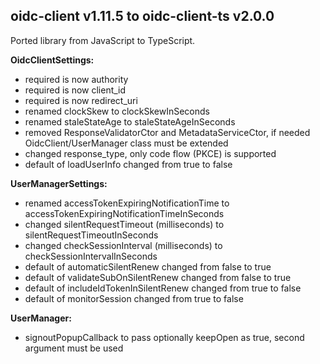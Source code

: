 
## oidc-client v1.11.5 to oidc-client-ts v2.0.0

Ported library from JavaScript to TypeScript.

**OidcClientSettings:**
- required is now authority
- required is now client_id
- required is now redirect_uri
- renamed clockSkew to clockSkewInSeconds
- renamed staleStateAge to staleStateAgeInSeconds
- removed ResponseValidatorCtor and MetadataServiceCtor, if needed OidcClient/UserManager class must be extended
- changed response_type, only code flow (PKCE) is supported
- default of loadUserInfo changed from true to false

**UserManagerSettings:**
- renamed accessTokenExpiringNotificationTime to accessTokenExpiringNotificationTimeInSeconds
- changed silentRequestTimeout (milliseconds) to silentRequestTimeoutInSeconds
- changed checkSessionInterval (milliseconds) to checkSessionIntervalInSeconds
- default of automaticSilentRenew changed from false to true
- default of validateSubOnSilentRenew changed from false to true
- default of includeIdTokenInSilentRenew changed from true to false
- default of monitorSession changed from true to false

**UserManager:**
- signoutPopupCallback to pass optionally keepOpen as true, second argument must be used
